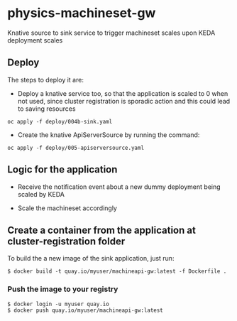 # physics-machineset-gw
Knative source to sink service to trigger machineset scales upon KEDA deployment scales

## Deploy

The steps to deploy it are:

* Deploy a knative service too, so that the application is
  scaled to 0 when not used, since cluster registration is sporadic action and
  this could lead to saving resources

```
oc apply -f deploy/004b-sink.yaml
```

* Create the knative ApiServerSource by running the command:

```
oc apply -f deploy/005-apiserversource.yaml
```

## Logic for the application

* Receive the notification event about a new dummy deployment being scaled by KEDA

* Scale the machineset accordingly

## Create a container from the application at cluster-registration folder

To build the a new image of the sink application, just run: 

```
$ docker build -t quay.io/myuser/machineapi-gw:latest -f Dockerfile .
```

### Push the image to your registry

```
$ docker login -u myuser quay.io
$ docker push quay.io/myuser/machineapi-gw:latest

```

